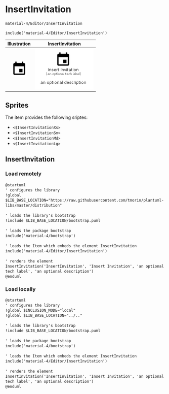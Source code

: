 # InsertInvitation


```text
material-4/Editor/InsertInvitation
```

```text
include('material-4/Editor/InsertInvitation')
```



| Illustration | InsertInvitation |
| :---: | :---: |
| ![illustration for Illustration](../../material-4/Editor/InsertInvitation.png) | ![illustration for InsertInvitation](../../material-4/Editor/InsertInvitation.Local.png) |



## Sprites
The item provides the following sriptes:

- `<$InsertInvitationXs>`
- `<$InsertInvitationSm>`
- `<$InsertInvitationMd>`
- `<$InsertInvitationLg>`





## InsertInvitation

### Load remotely
```plantuml
@startuml
' configures the library
!global $LIB_BASE_LOCATION="https://raw.githubusercontent.com/tmorin/plantuml-libs/master/distribution"

' loads the library's bootstrap
!include $LIB_BASE_LOCATION/bootstrap.puml

' loads the package bootstrap
include('material-4/bootstrap')

' loads the Item which embeds the element InsertInvitation
include('material-4/Editor/InsertInvitation')

' renders the element
InsertInvitation('InsertInvitation', 'Insert Invitation', 'an optional tech label', 'an optional description')
@enduml
```

### Load locally
```plantuml
@startuml
' configures the library
!global $INCLUSION_MODE="local"
!global $LIB_BASE_LOCATION="../.."

' loads the library's bootstrap
!include $LIB_BASE_LOCATION/bootstrap.puml

' loads the package bootstrap
include('material-4/bootstrap')

' loads the Item which embeds the element InsertInvitation
include('material-4/Editor/InsertInvitation')

' renders the element
InsertInvitation('InsertInvitation', 'Insert Invitation', 'an optional tech label', 'an optional description')
@enduml
```

